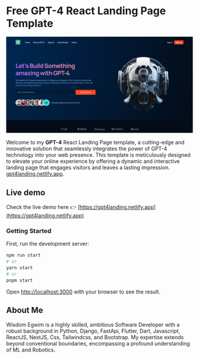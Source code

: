 # Free GPT-4 React Landing Page Template

![GPT-4 React Landing Page Template](https://raw.githubusercontent.com/egwimcodes/GPT4/master/src/assets/portfolio3.png)

Welcome to my **GPT-4** React Landing Page template, a cutting-edge and innovative solution that seamlessly integrates the power of GPT-4 technology into your web presence. This template is meticulously designed to elevate your online experience by offering a dynamic and interactive landing page that engages visitors and leaves a lasting impression. [gpt4landing.netlify.app](https://gpt4landing.netlify.app).

## Live demo

Check the live demo here 👉️ [https://gpt4landing.netlify.app](https://gpt4landing.netlify.app)

### Getting Started

First, run the development server:

```bash
npm run start
# or
yarn start
# or
pnpm start
```

Open [http://localhost:3000](http://localhost:3000) with your browser to see the result.

## About Me

Wisdom Egwim is a highly skilled, ambitious Software Developer with a robust background in Python, Django, FastApi, Flutter, Dart, Javascript, ReactJS, NextJS, Css, Tailwindcss, and Bootstrap. My expertise extends beyond conventional boundaries, encompassing a profound understanding of ML and Robotics.

